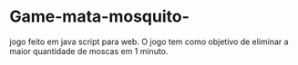 # Game-mata-mosquito-
jogo feito em java script para web. O jogo tem como objetivo de eliminar a maior quantidade de moscas em 1 minuto.
